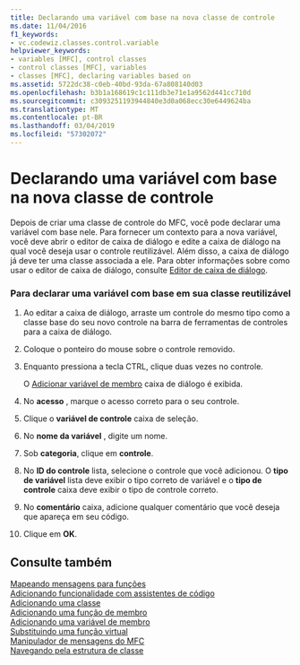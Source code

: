```yaml
---
title: Declarando uma variável com base na nova classe de controle
ms.date: 11/04/2016
f1_keywords:
- vc.codewiz.classes.control.variable
helpviewer_keywords:
- variables [MFC], control classes
- control classes [MFC], variables
- classes [MFC], declaring variables based on
ms.assetid: 5722dc38-c0eb-40bd-93da-67a808140d03
ms.openlocfilehash: b3b1a168619c1c111db3e71e1a9562d441cc710d
ms.sourcegitcommit: c3093251193944840e3d0a068ecc30e6449624ba
ms.translationtype: MT
ms.contentlocale: pt-BR
ms.lasthandoff: 03/04/2019
ms.locfileid: "57302072"
---
```

# <a name="declaring-a-variable-based-on-your-new-control-class"></a>Declarando uma variável com base na nova classe de controle

Depois de criar uma classe de controle do MFC, você pode declarar uma variável com base nele. Para fornecer um contexto para a nova variável, você deve abrir o editor de caixa de diálogo e edite a caixa de diálogo na qual você deseja usar o controle reutilizável. Além disso, a caixa de diálogo já deve ter uma classe associada a ele. Para obter informações sobre como usar o editor de caixa de diálogo, consulte [Editor de caixa de diálogo](../../windows/dialog-editor.md).

### <a name="to-declare-a-variable-based-on-your-reusable-class"></a>Para declarar uma variável com base em sua classe reutilizável

1. Ao editar a caixa de diálogo, arraste um controle do mesmo tipo como a classe base do seu novo controle na barra de ferramentas de controles para a caixa de diálogo.

1. Coloque o ponteiro do mouse sobre o controle removido.

1. Enquanto pressiona a tecla CTRL, clique duas vezes no controle.

   O [Adicionar variável de membro](../../ide/add-member-variable-wizard.md) caixa de diálogo é exibida.

1. No **acesso** , marque o acesso correto para o seu controle.

1. Clique o **variável de controle** caixa de seleção.

1. No **nome da variável** , digite um nome.

1. Sob **categoria**, clique em **controle**.

1. No **ID do controle** lista, selecione o controle que você adicionou. O **tipo de variável** lista deve exibir o tipo correto de variável e o **tipo de controle** caixa deve exibir o tipo de controle correto.

9. No **comentário** caixa, adicione qualquer comentário que você deseja que apareça em seu código.

10. Clique em **OK**.

## <a name="see-also"></a>Consulte também

[Mapeando mensagens para funções](../../mfc/reference/mapping-messages-to-functions.md)<br/>
[Adicionando funcionalidade com assistentes de código](../../ide/adding-functionality-with-code-wizards-cpp.md)<br/>
[Adicionando uma classe](../../ide/adding-a-class-visual-cpp.md)<br/>
[Adicionando uma função de membro](../../ide/adding-a-member-function-visual-cpp.md)<br/>
[Adicionando uma variável de membro](../../ide/adding-a-member-variable-visual-cpp.md)<br/>
[Substituindo uma função virtual](../../ide/overriding-a-virtual-function-visual-cpp.md)<br/>
[Manipulador de mensagens do MFC](../../mfc/reference/adding-an-mfc-message-handler.md)<br/>
[Navegando pela estrutura de classe](../../ide/navigating-the-class-structure-visual-cpp.md)
